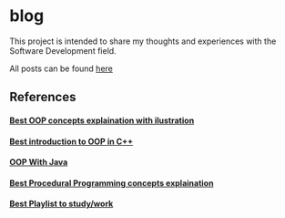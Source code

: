# blog

This project is intended to share my thoughts and experiences with the Software Development field.

All posts can be found [here](https://gabrielslima.github.io/blog/)

## References
#### [Best OOP concepts explaination with ilustration](https://www.learncomputerscienceonline.com/object-oriented-programming/)
#### [Best introduction to OOP in C++](https://www.learncpp.com/)
#### [OOP With Java](https://docs.oracle.com/javase/tutorial/java/index.html)
#### [Best Procedural Programming concepts explaination](https://www.learncomputerscienceonline.com/procedural-programming/)
#### [Best Playlist to study/work](https://www.youtube.com/playlist?list=PLesWpNGB8x01Js5CvQxUINIOiPkHFXRuV)


